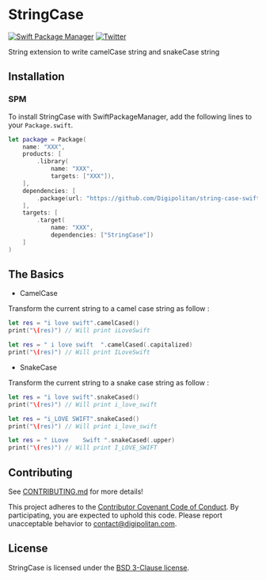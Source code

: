 StringCase
=================================

[![Swift Package Manager](https://rawgit.com/jlyonsmith/artwork/master/SwiftPackageManager/swiftpackagemanager-compatible.svg)](https://swift.org/package-manager/)
[![Twitter](https://img.shields.io/badge/twitter-@Digipolitan-blue.svg?style=flat)](http://twitter.com/Digipolitan)

String extension to write camelCase string and snakeCase string

## Installation

### SPM

To install StringCase with SwiftPackageManager, add the following lines to your `Package.swift`.

```swift
let package = Package(
    name: "XXX",
    products: [
        .library(
            name: "XXX",
            targets: ["XXX"]),
    ],
    dependencies: [
        .package(url: "https://github.com/Digipolitan/string-case-swift.git", .branch("master"))
    ],
    targets: [
        .target(
            name: "XXX",
            dependencies: ["StringCase"])
    ]
)
```

## The Basics

- CamelCase

Transform the current string to a camel case string as follow :

```swift
let res = "i love swift".camelCased()
print("\(res)") // Will print iLoveSwift
```

```swift
let res = " i love swift  ".camelCased(.capitalized)
print("\(res)") // Will print ILoveSwift
```

- SnakeCase

Transform the current string to a snake case string as follow :

```swift
let res = "i love swift".snakeCased()
print("\(res)") // Will print i_love_swift
```

```swift
let res = "i_LOVE SWIFT".snakeCased()
print("\(res)") // Will print i_love_swift
```

```swift
let res = " iLove    Swift ".snakeCased(.upper)
print("\(res)") // Will print I_LOVE_SWIFT
```

## Contributing

See [CONTRIBUTING.md](CONTRIBUTING.md) for more details!

This project adheres to the [Contributor Covenant Code of Conduct](CODE_OF_CONDUCT.md).
By participating, you are expected to uphold this code. Please report
unacceptable behavior to [contact@digipolitan.com](mailto:contact@digipolitan.com).

## License

StringCase is licensed under the [BSD 3-Clause license](LICENSE).
